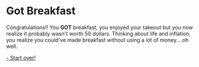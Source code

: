 # Got Breakfast

Congratulations!! You **GOT** breakfast, you enjoyed your takeout but you now realize it probably wasn't worth 50 dollars. Thinking about life and inflation, you realize you could've made breakfast without using a lot of money... oh well.

[- Start over!](../../beginning.md/)